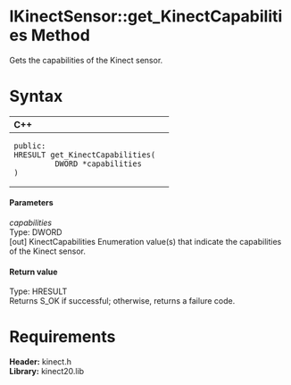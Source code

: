 IKinectSensor::get\_KinectCapabilities Method  
=============================================  

Gets the capabilities of the Kinect sensor. <span id="syntaxSection"></span>

Syntax  
======  

<table>
<colgroup>
<col width="100%" />
</colgroup>
<thead>
<tr class="header">
<th align="left">C++</th>
</tr>
</thead>
<tbody>
<tr class="odd">
<td align="left"><pre><code>public:  
HRESULT get_KinectCapabilities(  
         DWORD *capabilities  
)</code></pre></td>
</tr>
</tbody>
</table>

<span id="ID4EG"></span>
#### Parameters  

*capabilities*    
Type: DWORD  
[out] KinectCapabilities Enumeration value(s) that indicate the capabilities of the Kinect sensor.  

<span id="ID4EP"></span>
#### Return value  

Type: HRESULT  
Returns S\_OK if successful; otherwise, returns a failure code.  

<span id="requirements"></span>

Requirements  
============  

**Header:** kinect.h  
**Library:** kinect20.lib  



<!--Please do not edit the data in the comment block below.-->
<!--
TOCTitle : get_KinectCapabilities Method
RLTitle : IKinectSensor::get_KinectCapabilities Method
KeywordK : get_KinectCapabilities method
KeywordK : IKinectSensor::get_KinectCapabilities method
KeywordF : IKinectSensor::get_KinectCapabilities
KeywordF : get_KinectCapabilities
KeywordF : Microsoft.Kinect.kinect.IKinectSensor.get_KinectCapabilities(DWORD@)
KeywordA : M:Microsoft.Kinect.kinect.IKinectSensor.get_KinectCapabilities(DWORD@)
AssetID : M:Microsoft.Kinect.kinect.IKinectSensor.get_KinectCapabilities(DWORD@)
Locale : en-us
CommunityContent : 1
APIType : Managed
APILocation : 
APIName : Microsoft.Kinect.kinect.IKinectSensor::get_KinectCapabilities
TargetOS : Windows
TopicType : kbSyntax
DevLang : C++
DocSet : K4Wv2
ProjType : K4Wv2Proj
Technology : Kinect for Windows
Product : Kinect for Windows SDK v2
productversion : 20
-->
